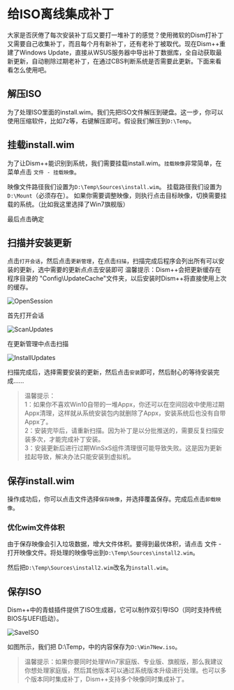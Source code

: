 ﻿# 给ISO离线集成补丁
大家是否厌倦了每次安装补丁后又要打一堆补丁的感觉？使用微软的Dism打补丁又需要自己收集补丁，而且每个月有新补丁，还有老补丁被取代。现在Dism++重建了Windows Update，直接从WSUS服务器中导出补丁数据库，全自动获取最新更新，自动剔除过期老补丁，在通过CBS判断系统是否需要此更新。下面来看看怎么使用吧。

## 解压ISO
为了处理ISO里面的install.wim。我们先把ISO文件解压到硬盘。这一步，你可以使用压缩软件，比如7z等，右键解压即可。假设我们解压到`D:\Temp`。

## 挂载install.wim
为了让Dism++能识别到系统，我们需要挂载install.wim。`挂载映像`非常简单，在菜单点击 `文件 - 挂载映像`。

映像文件路径我们设置为`D:\Temp\Sources\install.wim`。
挂载路径我们设置为`D:\Mount`（必须存在）。
如果你需要调整映像，则执行点击目标映像，切换需要挂载的系统。（比如我这里选择了Win7旗舰版）

最后点击确定

## 扫描并安装更新
点击`打开会话`，然后点击`更新管理`，在点击`扫描`，扫描完成后程序会列出所有可以安装的更新，选中需要的更新点点击安装即可
温馨提示：Dism++会把更新缓存在 程序目录的 "Config\\UpdateCache"文件夹，以后安装时Dism++将直接使用上次的缓存。

![OpenSession](./images/OpenSession.png)

首先打开会话

![ScanUpdates](./images/ScanUpdates.png)

在更新管理中点击扫描

![InstallUpdates](./images/InstallUpdates.png)

扫描完成后，选择需要安装的更新，然后点击`安装`即可，然后耐心的等待安装完成……

> 温馨提示：<br>1：如果你不喜欢Win10自带的一堆Appx，你还可以在空间回收中使用过期Appx清理，这样就从系统安装包内就删除了Appx，安装系统后也没有自带Appx了。<br>
2：安装完毕后，请重新扫描。因为补丁是以分批推送的，需要反复扫描安装多次，才能完成补丁安装。<br>
3：安装更新后进行过期WinSxS组件清理很可能导致失败。这是因为更新挂起导致，解决办法只能安装到虚拟机。

## 保存install.wim
操作成功后，你可以点击文件选择`保存映像`，并选择覆盖保存。完成后点击`卸载映像`。

### 优化wim文件体积
由于保存映像会引入垃圾数据，增大文件体积。要得到最优体积，请点击 文件 - 打开映像文件。将处理的映像导出到`D:\Temp\Sources\install2.wim`。

然后把`D:\Temp\Sources\install2.wim`改名为`install.wim`。

## 保存ISO
Dism++中的青蛙插件提供了ISO生成器，它可以制作双引导ISO（同时支持传统BIOS与UEFI启动）。

![SaveISO](./images/SaveISO.png)

如图所示，我们把 D:\Temp，中的内容保存为`D:\Win7New.iso`。

> 温馨提示：如果你要同时处理Win7家庭版、专业版、旗舰版，那么我建议你想处理家庭版，然后其他版本可以通过系统版本升级进行处理。也可以多个版本同时集成补丁，Dism++支持多个映像同时集成补丁。